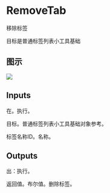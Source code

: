 # RemoveTab

移除标签

目标是普通标签列表小工具基础

## 图示

![]($-20221218-21092051.png)

## Inputs

在。执行。

目标。普通标签列表小工具基础对象参考。

标签名称ID。名称。  

## Outputs

出：执行。

返回值。布尔值。删除标签。
